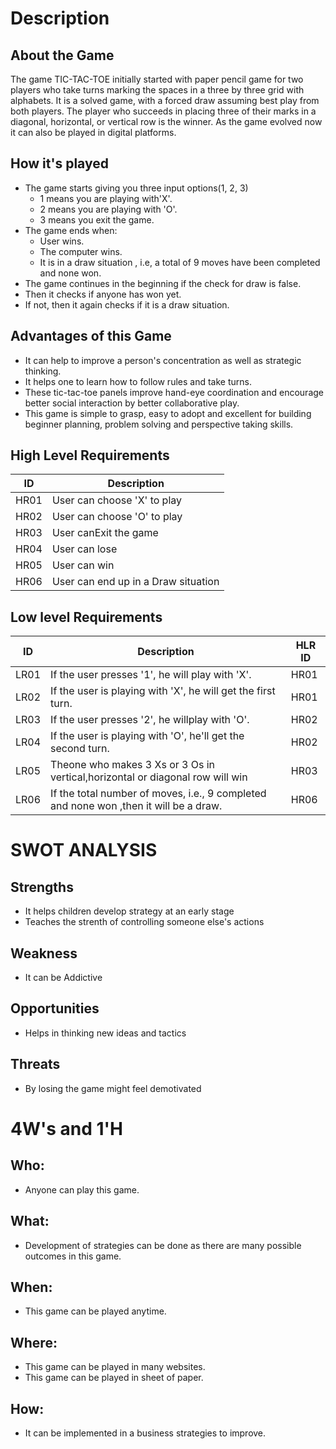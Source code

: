   # Description
  
  ## About the Game

The game TIC-TAC-TOE initially started with paper pencil game for two players who take turns marking the spaces in a three by three grid with alphabets. It is a solved game, with a forced draw assuming best play from both players. The player who succeeds in placing three of their marks in a diagonal, horizontal, or vertical row is the winner. As the game evolved now it can also be played in digital platforms.

 ## How it's played

 * The game starts giving you three input options(1, 2, 3)
   * 1 means you are playing with'X'.
   * 2 means you are playing with 'O'.
   * 3 means you exit the game.
 * The game ends when:
   * User wins.
   * The computer wins.
   * It is in a draw situation , i.e, a total of 9 moves have been completed and none won.
 * The game continues in the beginning if the check for draw is false.
 * Then it checks if anyone has won yet.
 * If not, then it again checks if it is a draw situation.



## Advantages of this Game

- It can help to improve a person's concentration as well as strategic thinking.
- It helps one to learn how to follow rules and take turns.
- These tic-tac-toe panels improve hand-eye coordination and encourage better social interaction by better collaborative play.
- This game is simple to grasp, easy to adopt and excellent for building beginner planning, problem solving and perspective taking skills.


## High Level Requirements
| ID | Description | 
| ----- | ----- | 
| HR01 | User can choose 'X' to play |
| HR02 | User can choose 'O' to play |
| HR03 | User canExit the game |
| HR04 | User can lose|
| HR05 | User can win|
| HR06 | User can end up in a Draw situation|
##  Low level Requirements
 
| ID | Description | HLR ID |
| ------ | --------- | ------ |
| LR01 | If the user presses '1', he will play with 'X'. | HR01 |
| LR02 | If the user is playing with 'X', he will get the first turn. | HR01 |
| LR03 | If the user presses '2', he willplay with 'O'. | HR02 |
| LR04 | If the user is playing with 'O', he'll get the second turn. | HR02 |
| LR05 | Theone who makes 3 Xs or 3 Os in vertical,horizontal or diagonal row will win | HR03 |
| LR06 | If the total number of moves, i.e., 9 completed and none won ,then it will be a draw. | HR06 |



# SWOT ANALYSIS

## Strengths
* It helps children develop strategy at an early stage
* Teaches the strenth of controlling someone else's actions
## Weakness
* It can be Addictive
## Opportunities
* Helps in thinking new ideas and tactics
## Threats
* By losing the game might feel demotivated

# 4W&#39;s and 1&#39;H
## Who:
* Anyone can play this game.
## What: 
* Development of strategies can be done as there are many possible outcomes in this game.
## When:
* This game can be played anytime.
## Where:
* This game can be played in many websites.
* This game can be played in sheet of paper.
## How:
* It can be implemented in a business strategies to improve. 







